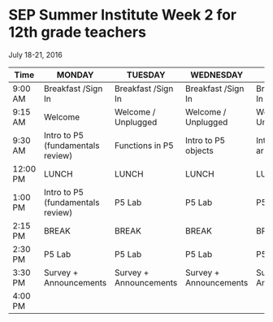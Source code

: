 

# SEP Summer Institute Week 2 for 12th grade teachers
July 18-21, 2016

|Time | MONDAY | TUESDAY | WEDNESDAY | THURSDAY | FRIDAY |
| ----|--------|---------|-----------|----------|--------|
| 9:00 AM |Breakfast /Sign In|Breakfast /Sign In|Breakfast /Sign In|Breakfast /Sign In|
9:15 AM |Welcome|Welcome / Unplugged|Welcome / Unplugged|Welcome / Unplugged|Welcome | 
9:30 AM |Intro to P5 (fundamentals review)|Functions in P5|Intro to P5 objects|Intro to p5 arrays|
12:00 PM |LUNCH|LUNCH|LUNCH|LUNCH|
1:00 PM |Intro to P5 (fundamentals review)|P5 Lab|P5 Lab|P5 Lab|Dan Shiffman Talk
2:15 PM | BREAK | BREAK | BREAK | BREAK | BREAK
2:30 PM | P5 Lab | P5 Lab | P5 Lab | P5 Lab | P5 Lab
3:30 PM | Survey + Announcements | Survey + Announcements | Survey + Announcements |Survey + Announcements | Survey + Announcements
4:00 PM  |
